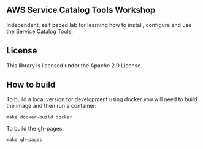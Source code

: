 ## AWS Service Catalog Tools Workshop

Independent, self paced lab for learning how to install, configure and use the Service Catalog Tools.

## License

This library is licensed under the Apache 2.0 License. 


## How to build

To build a local version for development using docker you will need to build the image and then run a container:
```shell
make docker-build docker
```

To build the gh-pages:
```shell
make gh-pages
```
 
